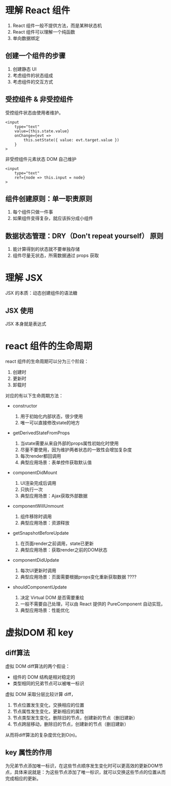 # 理解 React 组件

1. React 组件一般不提供方法，而是某种状态机
2. React 组件可以理解一个纯函数
3. 单向数据绑定

## 创建一个组件的步骤

1. 创建静态 UI
2. 考虑组件的状态组成
3. 考虑组件的交互方式

## 受控组件 & 非受控组件

受控组件状态由使用者维护。

    <input 
        type="text"
        value={this.state.value}
        onChange={evt => 
            this.setState({ value: evt.target.value })
        }
    >

非受控组件元素状态 DOM 自己维护

    <input 
        type="text"
        ref={node => this.input = node}
    >

## 组件创建原则：单一职责原则

1. 每个组件只做一件事
2. 如果组件变得复杂，就应该拆分成小组件

## 数据状态管理：DRY（Don't repeat yourself） 原则

1. 能计算得到的状态就不要单独存储
2. 组件尽量无状态，所需数据通过 props 获取

# 理解 JSX

JSX 的本质：动态创建组件的语法糖

## JSX 使用

JSX 本身就是表达式

# react 组件的生命周期

react 组件的生命周期可以分为三个阶段：

1. 创建时
2. 更新时
3. 卸载时

对应的有以下生命周期方法：

- constructor

	1. 用于初始化内部状态，很少使用
	2. 唯一可以直接修改state的地方

- getDerivedStateFromProps

	1. 当state需要从来自外部的props属性初始化时使用
	1. 尽量不要使用，因为维护两者状态的一致性会增加复杂度
	1. 每次render都回调用
	1. 典型应用场景：表单控件获取默认值
 
 - componentDidMount

	1. UI渲染完成后调用
	1. 只执行一次
	1. 典型应用场景：Ajax获取外部数据

- componentWillUnmount

	1. 组件移除时调用
	1. 典型应用场景：资源释放

- getSnapshotBeforeUpdate

	1. 在页面render之前调用，state已更新
	1. 典型应用场景：获取render之前的DOM状态

- componentDidUpdate

	1. 每次UI更新时调用
	1. 典型应用场景：页面需要根据props变化重新获取数据 ????

- shouldComponentUpdate

	1. 决定 Virtual DOM 是否需要重绘
	1. 一般不需要自己处理，可以由 React 提供的 PureComponent 自动实现，
	1. 典型应用场景：性能优化

# 虚拟DOM 和 key

## diff算法

虚拟 DOM diff算法的两个假设：

- 组件的 DOM 结构是相对稳定的
- 类型相同的兄弟节点可以被唯一标识

虚拟 DOM 采取分层比较计算 diff， 

1. 节点位置发生变化，交换相应的位置
2. 节点属性发生变化，更新相应的属性
3. 节点类型发生变化，删除旧的节点，创建新的节点（删旧建新）
4. 节点跨层移动，删除旧的节点，创建新的节点（删旧建新）

从而将diff算法的复杂度优化到O(n)。


## key 属性的作用

为兄弟节点添加唯一标识，在这些节点顺序发生变化时可以更高效的更新DOM节点，具体来说就是：为这些节点添加了唯一标识，就可以交换这些节点的位置从而完成相应的更新。



	

